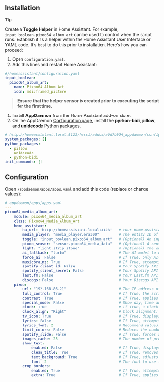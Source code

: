 
## Installation
> [!TIP]
> Create a **Toggle Helper** in Home Assistant. For example, `input_boolean.pixoo64_album_art` can be used to control when the script runs. Establish it as a helper within the Home Assistant User Interface or YAML code. It’s best to do this prior to installation. Here’s how you can proceed:
> 1. Open `configuration.yaml`.
> 2. Add this lines and restart Home Assistant:
```yaml
#/homeassistant/configuration.yaml
input_boolean:
  pixoo64_album_art:
    name: Pixoo64 Album Art
    icon: mdi:framed_picture 
```
> **Ensure that the helper sensor is created prior to executing the script for the first time.**
1. Install **AppDaemon** from the Home Assistant add-on store.
2. On the AppDaemon [Configuration page](http://homeassistant.local:8123/hassio/addon/a0d7b954_appdaemon/config), install the **pyrhon-bidi**, **pillow**, and **unidecode** Python packages.
```yaml
# http://homeassistant.local:8123/hassi/addon/a0d7b954_appdaemon/config
system_packages: []
python_packages:
  - pillow
  - unidecode
  - python-bidi
init_commands: []
```

## Configuration
Open `/appdaemon/apps/apps.yaml` and add this code (replace or change values):
```yaml
# appdaemon/apps/apps.yaml
---
pixoo64_media_album_art:
    module: pixoo64_media_album_art
    class: Pixoo64_Media_Album_Art
    home_assistant:
        ha_url: "http://homeassistant.local:8123"   # Your Home Assistant URL.
        media_player: "media_player.era300"         # The entity ID of your media player.
        toggle: "input_boolean.pixoo64_album_art"   # (Optional) An input boolean to enable or disable the script's execution.
        pixoo_sensor: "sensor.pixoo64_media_data"   # (Optional) A sensor to store extracted media data.
        light: "light.strip_stone"                  # (Optional) The entity ID of an RGB light to synchronize with the album art colors.
        ai_fallback: "turbo"                        # The AI model to use for generating alternative album art when needed (supports 'flux' or 'turbo').
        force_ai: False                             # If True, only AI-generated images will be displayed.
        musicbrainz: True                           # If True, attempts to find a fallback image on MusicBrainz if other sources fail.
        spotify_client_id: False                    # Your Spotify API client ID (needed for Spotify features). Obtain from https://developers.spotify.com.
        spotify_client_secret: False                # Your Spotify API client secret (needed for Spotify features).
        last.fm: False                              # Your Last.fm API key. Obtain from https://www.last.fm/api/account/create.
        discogs: False                              # Your Discogs API key. Obtain from https://www.discogs.com/settings/developers.
    pixoo:
        url: "192.168.86.21"                        # The IP address of your Pixoo64 device.
        full_control: True                          # If True, the script will control the Pixoo64's on/off state in sync with the media player's play/pause.
        contrast: True                              # If True, applies a 50% contrast filter to the images displayed on the Pixoo.
        special_mode: False                         # Show day, time and temperature above in upper bar.
        clock: True                                 # If True, a clock is displayed in the top corner of the screen.
        clock_align: "Right"                        # Clock alignment: "Left" or "Right".
        tv_icon: True                               # If True, displays a TV icon when audio is playing from a TV source.
        lyrics: False                               # If True, attempts to display lyrics on the Pixoo64 (show_text and clock will be disabled).
        lyrics_font: 2                              # Recommend values: 2, 4, 32, 52, 58, 62, 158, 186, 190, 590. More values can be found at https://app.divoom-gz.com/Device/GetTimeDialFontList (you need ID value)
        limit_colors: False                         # Reduces the number of colors in the picture from 4 to 256, or set it to False for original colors.
        spotify_slide: False                        # If True, forces an album art slide (requires a Spotify client ID and secret). Note: clock and title will be disabled in this mode.
        images_cache: 25                            # The number of processed images to keep in the memory cache. Use wisely to avoid memory issues (each image is approximately 17KB).
        show_text:
            enabled: False                          # If True, displays the artist and title of the current track.
            clean_title: True                       # If True, removes "Remastered," track numbers, and file extensions from the title.
            text_background: True                   # If True, adjusts the background color behind the text for improved visibility.
            font: 2                                 # The font to use for text (Pixoo64 built-in fonts in ultimate fallback screen, 0-7).
        crop_borders:
            enabled: True                           # If True, attempts to crop any borders from the album art.
            extra: True                             # If True, applies an enhanced border cropping algorithm.
```
